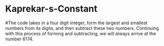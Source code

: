# Kaprekar-s-Constant
#The code takes in a four digit integer, form the largest and smallest numbers from its digits, and then subtract these two numbers. Continuing with this process of forming and subtracting, we will always arrive at the number 6174.

